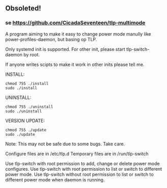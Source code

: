 ## Obsoleted!
### se https://github.com/CicadaSeventeen/tlp-multimode
A program aiming to make it easy to change power mode manully like power-profiles-daemon, but basing op TLP.

Only systemd init is supported. For other init, please start tlp-switch-daemon by root.

If anyone writes scipts to make it work in other inits please tell me.


INSTALL:
```
chmod 755 ./install
sudo ./install
```

UNINSTALL:
```
chmod 755 ./uninstall
sudo ./uninstall
```

VERSION UPDATE:
```
chmod 755 ./update
sudo ./update
```
Note: This may not be safe due to some bugs. Take care.


Configure files are in /etc/tlp.d
Temporary files are in /run/tlp-switch

Use tlp-switch with root permission to add, change or delete power mode configures.
Use tlp-switch with root permission to list or switch to different power mode.
Use tlp-switch without root permission to list or switch to different power mode when daemon is running.
